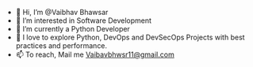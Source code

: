 - 👋 Hi, I’m @Vaibhav Bhawsar
- 👀 I’m interested in Software Development
- 🌱 I’m currently a Python Developer
- 💞️ I love to explore Python, DevOps and DevSecOps Projects with best practices and performance. 
- 📫 To reach, Mail me Vaibavbhwsr11@gmail.com

<!---
vaibhavbhwsr/vaibhavbhwsr is a ✨ special ✨ repository because its `README.md` (this file) appears on your GitHub profile.
You can click the Preview link to take a look at your changes.
--->
